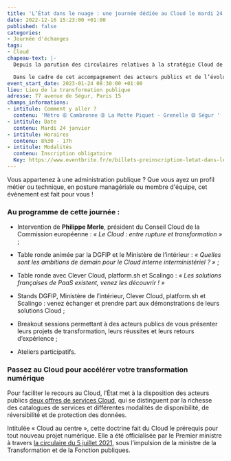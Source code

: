```yaml
---
title: 'L’État dans le nuage : une journée dédiée au Cloud le mardi 24 janvier 2023'
date: 2022-12-16 15:23:00 +01:00
published: false
categories:
- Journée d'échanges
tags:
- Cloud
chapeau-text: |-
  Depuis la parution des circulaires relatives à la stratégie Cloud de l'État et à la doctrine d'utilisation du Cloud, la DINUM accompagne les administrations publiques dans l'adoption de cette technologie.

  Dans le cadre de cet accompagnement des acteurs publics et de l’évolution des pratiques numériques, l'équipe Cloud de la DINUM a le plaisir de vous convier à une journée dédiée au Cloud !
event_start_date: 2023-01-24 08:30:00 +01:00
lieu: Lieu de la transformation publique
adresse: 77 avenue de Ségur, Paris 15
champs_informations:
- intitule: Comment y aller ?
  contenu: 'Métro ➅ Cambronne ➇ La Motte Piquet - Grenelle ➉ Ségur '
- intitule: Date
  contenu: Mardi 24 janvier
- intitule: Horaires
  contenu: 8h30 - 17h
- intitule: Modalités
  contenu: Inscription obligatoire
  Key: https://www.eventbrite.fr/e/billets-preinscription-letat-dans-le-nuage-une-journee-dediee-au-cloud-482510189967
---
```


Vous appartenez à une administration publique ? Que vous ayez un profil métier ou technique, en posture managériale ou membre d'équipe, cet évènement est fait pour vous !

### Au programme de cette journée :
* Intervention de **Philippe Merle**, président du Conseil Cloud de la Commission européenne : *« Le Cloud : entre rupture et transformation »* ;

* Table ronde animée par la DGFIP et le Ministère de l’intérieur : *« Quelles sont les ambitions de demain pour le Cloud interne interministériel ? »* ;

* Table ronde avec Clever Cloud, platform.sh et Scalingo : *« Les solutions françaises de PaaS existent, venez les découvrir ! »*

* Stands DGFIP, Ministère de l’intérieur, Clever Cloud, platform.sh et Scalingo : venez échanger et prendre part aux démonstrations de leurs solutions Cloud ;

* Breakout sessions permettant à des acteurs publics de vous présenter leurs projets de transformation, leurs réussites et leurs retours d’expérience ;

* Ateliers participatifs.

<div class="noir encadre" style="margin-bottom:30px;"><h3 class="h4">Passez au Cloud pour accélérer votre transformation numérique</h3>
Pour faciliter le recours au Cloud, l’État met à la disposition des acteurs publics <a href="https://www.numerique.gouv.fr/services/cloud/"> deux offres de services Cloud</a>, qui se distinguent par la richesse des catalogues de services et différentes modalités de disponibilité, de réversibilité et de protection des données.

Intitulée « Cloud au centre », cette doctrine fait du Cloud le prérequis pour tout nouveau projet numérique. Elle a été officialisée par le Premier ministre à travers <a href="https://www.legifrance.gouv.fr/circulaire/id/45205"> la circulaire du 5 juillet 2021</a>, sous l’impulsion de la ministre de la Transformation et de la Fonction publiques.
</div>